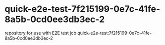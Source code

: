 # quick-e2e-test-7f215199-0e7c-41fe-8a5b-0cd0ee3db3ec-2
repository for use with E2E test job quick-e2e-test:7f215199-0e7c-41fe-8a5b-0cd0ee3db3ec-2
